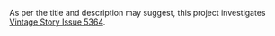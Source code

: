 As per the title and description may suggest, this project investigates [Vintage Story Issue 5364](https://github.com/anegostudios/VintageStory-Issues/issues/5364).
